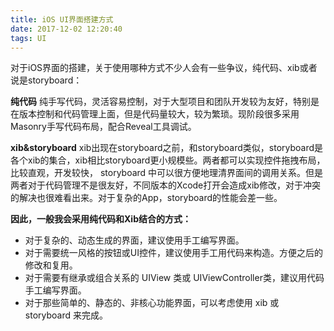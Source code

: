 ```yaml
---
title: iOS UI界面搭建方式
date: 2017-12-02 12:20:40
tags: UI
---
```


对于iOS界面的搭建，关于使用哪种方式不少人会有一些争议，纯代码、xib或者说是storyboard：

**纯代码**
纯手写代码，灵活容易控制，对于大型项目和团队开发较为友好，特别是在版本控制和代码管理上面，但是代码量较大，较为繁琐。现阶段很多采用Masonry手写代码布局，配合Reveal工具调试。

**xib&storyboard**
xib出现在storyboard之前，和storyboard类似，storyboard是各个xib的集合，xib相比storyboard更小规模些。两者都可以实现控件拖拽布局，比较直观，开发较快， storyboard 中可以很方便地理清界面间的调用关系。但是两者对于代码管理不是很友好，不同版本的Xcode打开会造成xib修改，对于冲突的解决也很难看出来。对于复杂的App，storyboard的性能会差一些。

**因此，一般我会采用纯代码和Xib结合的方式：**
- 对于复杂的、动态生成的界面，建议使用手工编写界面。
- 对于需要统一风格的按钮或UI控件，建议使用手工用代码来构造。方便之后的修改和复用。
- 对于需要有继承或组合关系的 UIView 类或 UIViewController类，建议用代码手工编写界面。
- 对于那些简单的、静态的、非核心功能界面，可以考虑使用 xib 或 storyboard 来完成。

